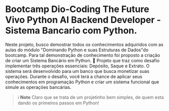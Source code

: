 # Bootcamp Dio-Coding The Future Vivo Python AI Backend Developer -Sistema Bancario com Python.
Neste projeto, busco demostrar todos os conhecimentos adquiridos com as aulas do módulo  "Dominando Python e suas Estruturas de Dados"do bootcamp. Para tal demonstração de conhecimento foi proposto a criação de criar um Sistema Bancário em Python.
🎯 Projeto que traz como desafio implementar três operações essenciais: Depósito, Saque e Extrato. O sistema será desenvolvido para um banco que busca monetizar suas operações. Durante o desafio, você terá a chance de aplicar seus conhecimentos em programação Python e criar um sistema funcional que simule as operações bancárias.

> ℹ️ **Note** Claro que se trata de um projetinho bem simples, de quem esta dando os primeiros passos em Python!

